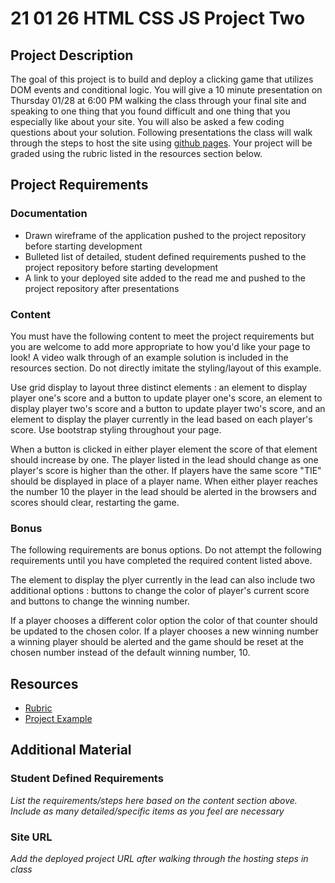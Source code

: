 # 21 01 26 HTML CSS JS Project Two

## Project Description
The goal of this project is to build and deploy a clicking game that utilizes DOM events and conditional logic. You will give a 10 minute presentation on Thursday 01/28 at 6:00 PM walking the class through your final site and speaking to one thing that you found difficult and one thing that you especially like about your site. You will also be asked a few coding questions about your solution. Following presentations the class will walk through the steps to host the site using [github pages](https://pages.github.com/). Your project will be graded using the rubric listed in the resources section below. 

## Project Requirements

### Documentation
- Drawn wireframe of the application pushed to the project repository before starting development
- Bulleted list of detailed, student defined requirements pushed to the project repository before starting development
- A link to your deployed site added to the read me and pushed to the project repository after presentations

### Content
You must have the following content to meet the project requirements but you are welcome to add more appropriate to how you'd like your page to look! A video walk through of an example solution is included in the resources section. Do not directly imitate the styling/layout of this example.

Use grid display to layout three distinct elements : an element to display player one's score and a button to update player one's score, an element to display player two's score and a button to update player two's score, and an element to display the player currently in the lead based on each player's score. Use bootstrap styling throughout your page.

When a button is clicked in either player element the score of that element should increase by one. The player listed in the lead should change as one player's score is higher than the other. If players have the same score "TIE" should be displayed in place of a player name. When either player reaches the number 10 the player in the lead should be alerted in the browsers and scores should clear, restarting the game.

### Bonus

The following requirements are bonus options. Do not attempt the following requirements until you have completed the required content listed above.

The element to display the plyer currently in the lead can also include two additional options : buttons to change the color of player's current score and buttons to change the winning number.

If a player chooses a different color option the color of that counter should be updated to the chosen color. If a player chooses a new winning number a winning player should be alerted and the game should be reset at the chosen number instead of the default winning number, 10.


## Resources
- [Rubric](https://docs.google.com/document/d/1shJ5dvTpFEjdBQB4ZB2kKuNep0PHfYdCm64YvELG-q0/edit?usp=sharing)
- [Project Example](https://youtu.be/9i81BzNwUYQ)

## Additional Material

### Student Defined Requirements

*List the requirements/steps here based on the content section above. Include as many detailed/specific items as you feel are necessary*

### Site URL

*Add the deployed project URL after walking through the hosting steps in class*

